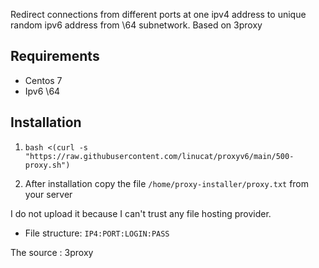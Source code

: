 Redirect connections from different ports at one ipv4 address to unique random ipv6 address from \64 subnetwork. Based on 3proxy

## Requirements
- Centos 7
- Ipv6 \64

## Installation
1. `bash <(curl -s "https://raw.githubusercontent.com/linucat/proxyv6/main/500-proxy.sh")`

2. After installation copy the file `/home/proxy-installer/proxy.txt` from your server

I do not upload it because I can't trust any file hosting provider.
   * File structure: `IP4:PORT:LOGIN:PASS`

The source : 3proxy
